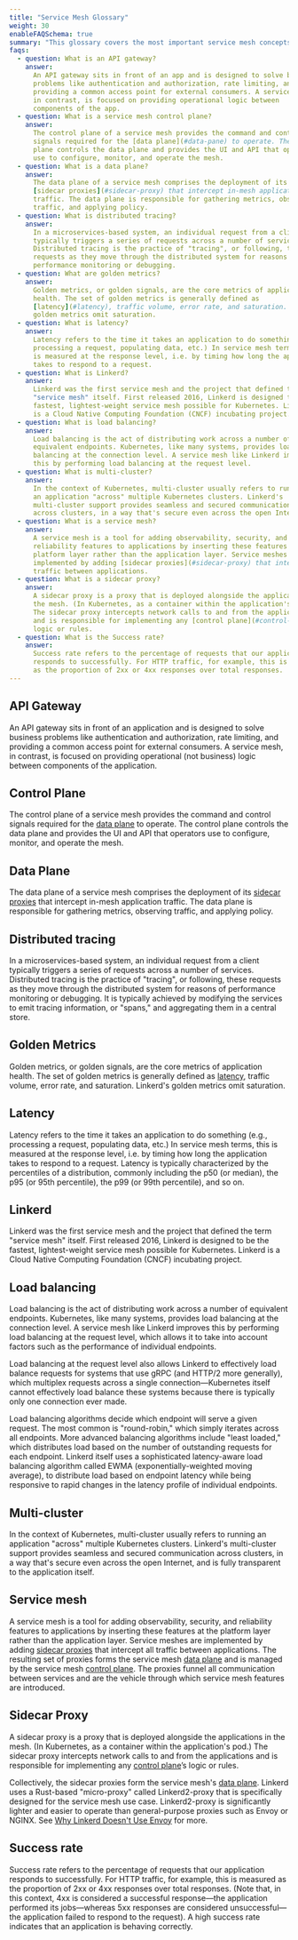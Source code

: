 ```yaml
---
title: "Service Mesh Glossary"
weight: 30
enableFAQSchema: true
summary: "This glossary covers the most important service mesh concepts. Whether latency, sidecar proxy, or success rate, you'll find a succinct definition for each term."
faqs:
  - question: What is an API gateway?
    answer: 
      An API gateway sits in front of an app and is designed to solve business 
      problems like authentication and authorization, rate limiting, and 
      providing a common access point for external consumers. A service mesh, 
      in contrast, is focused on providing operational logic between 
      components of the app.
  - question: What is a service mesh control plane?
    answer:
      The control plane of a service mesh provides the command and control
      signals required for the [data plane](#data-pane) to operate. The control
      plane controls the data plane and provides the UI and API that operators
      use to configure, monitor, and operate the mesh.
  - question: What is a data plane?
    answer:
      The data plane of a service mesh comprises the deployment of its
      [sidecar proxies](#sidecar-proxy) that intercept in-mesh application
      traffic. The data plane is responsible for gathering metrics, observing
      traffic, and applying policy.
  - question: What is distributed tracing?
    answer: 
      In a microservices-based system, an individual request from a client 
      typically triggers a series of requests across a number of services. 
      Distributed tracing is the practice of "tracing", or following, these 
      requests as they move through the distributed system for reasons of 
      performance monitoring or debugging.
  - question: What are golden metrics?
    answer: 
      Golden metrics, or golden signals, are the core metrics of application
      health. The set of golden metrics is generally defined as
      [latency](#latency), traffic volume, error rate, and saturation. Linkerd's
      golden metrics omit saturation.
  - question: What is latency?
    answer:
      Latency refers to the time it takes an application to do something (e.g.,
      processing a request, populating data, etc.) In service mesh terms, this
      is measured at the response level, i.e. by timing how long the application
      takes to respond to a request.
  - question: What is Linkerd?
    answer:
      Linkerd was the first service mesh and the project that defined the term 
      "service mesh" itself. First released 2016, Linkerd is designed to be the 
      fastest, lightest-weight service mesh possible for Kubernetes. Linkerd 
      is a Cloud Native Computing Foundation (CNCF) incubating project.
  - question: What is load balancing?
    answer:
      Load balancing is the act of distributing work across a number of 
      equivalent endpoints. Kubernetes, like many systems, provides load 
      balancing at the connection level. A service mesh like Linkerd improves 
      this by performing load balancing at the request level.
  - question: What is multi-cluster?
    answer:
      In the context of Kubernetes, multi-cluster usually refers to running 
      an application "across" multiple Kubernetes clusters. Linkerd's 
      multi-cluster support provides seamless and secured communication 
      across clusters, in a way that's secure even across the open Internet.
  - question: What is a service mesh?
    answer:
      A service mesh is a tool for adding observability, security, and
      reliability features to applications by inserting these features at the
      platform layer rather than the application layer. Service meshes are
      implemented by adding [sidecar proxies](#sidecar-proxy) that intercept all
      traffic between applications.
  - question: What is a sidecar proxy?
    answer:
      A sidecar proxy is a proxy that is deployed alongside the applications in
      the mesh. (In Kubernetes, as a container within the application's pod.)
      The sidecar proxy intercepts network calls to and from the applications
      and is responsible for implementing any [control plane](#control-plane)’s
      logic or rules. 
  - question: What is the Success rate?
    answer:
      Success rate refers to the percentage of requests that our application
      responds to successfully. For HTTP traffic, for example, this is measured
      as the proportion of 2xx or 4xx responses over total responses. 
---
```


## API Gateway

An API gateway sits in front of an application and is designed to solve business
problems like authentication and authorization, rate limiting, and providing a
common access point for external consumers. A service mesh, in contrast, is
focused on providing operational (not business) logic between components of the
application.

## Control Plane

The control plane of a service mesh provides the command and control signals
required for the [data plane](#data-pane) to operate. The control plane controls
the data plane and provides the UI and API that operators use to configure,
monitor, and operate the mesh.

## Data Plane

The data plane of a service mesh comprises the deployment of its
[sidecar proxies](#sidecar-proxy) that intercept in-mesh application traffic.
The data plane is responsible for gathering metrics, observing traffic, and
applying policy.

## Distributed tracing

In a microservices-based system, an individual request from a client typically 
triggers a series of requests across a number of services. Distributed tracing 
is the practice of "tracing", or following, these requests as they move 
through the distributed system for reasons of performance monitoring or 
debugging. It is typically achieved by modifying the services to emit tracing 
information, or "spans," and aggregating them in a central store.

## Golden Metrics

Golden metrics, or golden signals, are the core metrics of application health.
The set of golden metrics is generally defined as [latency](#latency), traffic
volume, error rate, and saturation. Linkerd's golden metrics omit saturation.

## Latency

Latency refers to the time it takes an application to do something (e.g.,
processing a request, populating data, etc.) In service mesh terms, this is
measured at the response level, i.e. by timing how long the application takes to
respond to a request. Latency is typically characterized by the percentiles of a
distribution, commonly including the p50 (or median), the p95 (or 95th
percentile), the p99 (or 99th percentile), and so on.

## Linkerd

Linkerd was the first service mesh and the project that defined the term
"service mesh" itself. First released 2016, Linkerd is designed to be the
fastest, lightest-weight service mesh possible for Kubernetes. Linkerd is a
Cloud Native Computing Foundation (CNCF) incubating project.

## Load balancing
Load balancing is the act of distributing work across a number of equivalent 
endpoints. Kubernetes, like many systems, provides load balancing at the 
connection level. A service mesh like Linkerd improves this by performing 
load balancing at the request level, which allows it to take into account 
factors such as the performance of individual endpoints.

Load balancing at the request level also allows Linkerd to effectively 
load balance requests for systems that use gRPC (and HTTP/2 more generally), 
which multiplex requests across a single connection—Kubernetes itself 
cannot effectively load balance these systems because there is typically 
only one connection ever made.

Load balancing algorithms decide which endpoint will serve a given request. 
The most common is "round-robin," which simply iterates across all endpoints. 
More advanced balancing algorithms include "least loaded," which distributes 
load based on the number of outstanding requests for each endpoint. 
Linkerd itself uses a sophisticated latency-aware load balancing algorithm 
called EWMA (exponentially-weighted moving average), to distribute load 
based on endpoint latency while being responsive to rapid changes in the 
latency profile of individual endpoints.

## Multi-cluster

In the context of Kubernetes, multi-cluster usually refers to running 
an application "across" multiple Kubernetes clusters. Linkerd's multi-cluster 
support provides seamless and secured communication across clusters, in a 
way that's secure even across the open Internet, and is fully transparent 
to the application itself.

## Service mesh

A service mesh is a tool for adding observability, security, and reliability
features to applications by inserting these features at the platform layer
rather than the application layer. Service meshes are implemented by adding
[sidecar proxies](#sidecar-proxy) that intercept all traffic between
applications. The resulting set of proxies forms the service mesh
[data plane](#data-plane) and is managed by the service mesh
[control plane](#control-plane). The proxies funnel all communication between
services and are the vehicle through which service mesh features are introduced.

## Sidecar Proxy

A sidecar proxy is a proxy that is deployed alongside the applications in the
mesh. (In Kubernetes, as a container within the application's pod.) The sidecar
proxy intercepts network calls to and from the applications and is responsible
for implementing any [control plane](#control-pane)’s logic or rules.

Collectively, the sidecar proxies form the service mesh's
[data plane](#data-pane). Linkerd uses a Rust-based "micro-proxy" called
Linkerd2-proxy that is specifically designed for the service mesh use case.
Linkerd2-proxy is significantly lighter and easier to operate than
general-purpose proxies such as Envoy or NGINX. See
[Why Linkerd Doesn't Use Envoy](/2020/12/03/why-linkerd-doesnt-use-envoy/) for
more.

## Success rate

Success rate refers to the percentage of requests that our application responds
to successfully. For HTTP traffic, for example, this is measured as the
proportion of 2xx or 4xx responses over total responses. (Note that, in this
context, 4xx is considered a successful response—the application performed its
jobs—whereas 5xx responses are considered unsuccessful—the application failed to
respond to the request). A high success rate indicates that an application is
behaving correctly.
